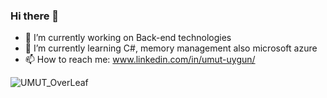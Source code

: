 ### Hi there 👋

- 🔭 I’m currently working on Back-end technologies
- 🌱 I’m currently learning C#, memory management also microsoft azure
- 📫 How to reach me: www.linkedin.com/in/umut-uygun/

![UMUT_OverLeaf](https://github.com/OkcuYazilimci/OkcuYazilimci/assets/113436899/51cca1bd-1320-46ed-9d41-0e8ee173eb92)



